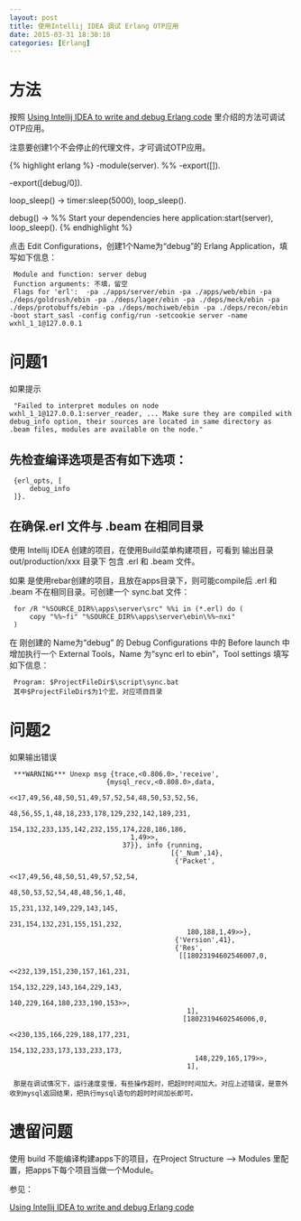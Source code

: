 ```yaml
---
layout: post
title: 使用Intellij IDEA 调试 Erlang OTP应用
date: 2015-03-31 18:30:18
categories: [Erlang]
---
```


# 方法

按照 [Using Intellij IDEA to write and debug Erlang code](http://zewaren.net/site/?q=node/144) 里介绍的方法可调试OTP应用。

注意要创建1个不会停止的代理文件，才可调试OTP应用。

{% highlight erlang %}
-module(server).
%% -export([]).

-export([debug/0]).

loop_sleep() ->
    timer:sleep(5000),
    loop_sleep().

debug() ->
    %% Start your dependencies here
    application:start(server),
    loop_sleep().
{% endhighlight %}

点击 Edit Configurations，创建1个Name为“debug”的 Erlang Application，填写如下信息：

     Module and function: server debug
     Function arguments: 不填，留空
     Flags for 'erl':  -pa ./apps/server/ebin -pa ./apps/web/ebin -pa ./deps/goldrush/ebin -pa ./deps/lager/ebin -pa ./deps/meck/ebin -pa ./deps/protobuffs/ebin -pa ./deps/mochiweb/ebin -pa ./deps/recon/ebin -boot start_sasl -config config/run -setcookie server -name wxhl_1_1@127.0.0.1

# 问题1

如果提示

     "Failed to interpret modules on node wxhl_1_1@127.0.0.1:server_reader, ... Make sure they are compiled with debug_info option, their sources are located in same directory as .beam files, modules are available on the node."

## 先检查编译选项是否有如下选项：
     {erl_opts, [
         debug_info
     ]}.

## 在确保.erl 文件与 .beam 在相同目录

使用 Intellij IDEA 创建的项目，在使用Build菜单构建项目，可看到 输出目录 out/production/xxx 目录下 包含 .erl 和 .beam 文件。

如果 是使用rebar创建的项目，且放在apps目录下，则可能compile后 .erl 和 .beam 不在相同目录。可创建一个 sync.bat 文件：

     for /R "%SOURCE_DIR%\apps\server\src" %%i in (*.erl) do (
         copy "%%~fi" "%SOURCE_DIR%\apps\server\ebin\%%~nxi"
     )

在 刚创建的 Name为“debug” 的 Debug Configurations 中的 Before launch 中增加执行一个 External Tools，Name 为“sync erl to ebin”，Tool settings 填写如下信息：

     Program: $ProjectFileDir$\script\sync.bat
     其中$ProjectFileDir$为1个宏，对应项目目录

# 问题2

如果输出错误

     ***WARNING*** Unexp msg {trace,<0.806.0>,'receive',
                            {mysql_recv,<0.808.0>,data,
                                <<17,49,56,48,50,51,49,57,52,54,48,50,53,52,56,
                                  48,56,55,1,48,18,233,178,129,232,142,189,231,
                                  154,132,233,135,142,232,155,174,228,186,186,
                                  1,49>>,
                                37}}, info {running,
                                            [{'_Num',14},
                                             {'Packet',
                                              <<17,49,56,48,50,51,49,57,52,54,
                                                48,50,53,52,54,48,48,56,1,48,
                                                15,231,132,149,229,143,145,
                                                231,154,132,231,155,151,232,
                                                180,188,1,49>>},
                                             {'Version',41},
                                             {'Res',
                                              [[18023194602546007,0,
                                                <<232,139,151,230,157,161,231,
                                                  154,132,229,143,164,229,143,
                                                  140,229,164,180,233,190,153>>,
                                                1],
                                               [18023194602546006,0,
                                                <<230,135,166,229,188,177,231,
                                                  154,132,233,173,133,233,173,
                                                  148,229,165,179>>,
                                                1],

     那是在调试情况下，运行速度变慢，有些操作超时，把超时时间加大。对应上述错误，是意外收到mysql返回结果，把执行mysql语句的超时时间加长即可。

# 遗留问题

使用 build 不能编译构建apps下的项目，在Project Structure --> Modules 里配置，把apps下每个项目当做一个Module。

参见：

[Using Intellij IDEA to write and debug Erlang code](http://zewaren.net/site/?q=node/144)
